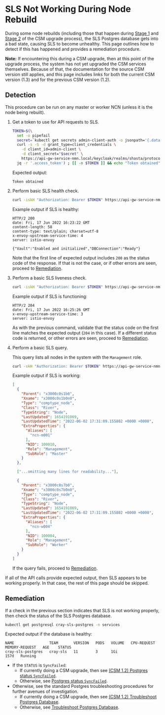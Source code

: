 # SLS Not Working During Node Rebuild

During some node rebuilds (including those that happen during [Stage 1](../../upgrade/1.2/Stage_1.md) and [Stage 2](../../upgrade/1.2/Stage_2.md) of the CSM upgrade process),
the SLS Postgres database gets into a bad state, causing SLS to become unhealthy. This page outlines how to detect if this has happened and provides a remediation procedure.

**Note:** If encountering this during a CSM upgrade, then at this point of the upgrade process, the system has not yet upgraded the CSM services
themselves. Because of that, the documentation for the source CSM version still applies, and this page includes links for both the current
CSM version (1.3) and for the previous CSM version (1.2).

## Detection

This procedure can be run on any master or worker NCN (unless it is the node being rebuilt).

1. Get a token to use for API requests to SLS.

    ```bash
    TOKEN=$(\
      set -o pipefail
      secret=`kubectl get secrets admin-client-auth -o jsonpath='{.data.client-secret}' | base64 -d` &&
      curl -s -S -d grant_type=client_credentials \
        -d client_id=admin-client \
        -d client_secret="$secret" \
        https://api-gw-service-nmn.local/keycloak/realms/shasta/protocol/openid-connect/token |
      jq -r '.access_token') ; [[ -n $TOKEN ]] && echo "Token obtained" || echo "Error getting token"
    ```

    Expected output:

    ```text
    Token obtained
    ```

1. Perform basic SLS health check.

    ```bash
    curl -iskH "Authorization: Bearer $TOKEN" https://api-gw-service-nmn.local/apis/sls/v1/health ; echo
    ```

    Example output if SLS is healthy:

    ```text
    HTTP/2 200
    date: Fri, 17 Jun 2022 16:23:22 GMT
    content-length: 58
    content-type: text/plain; charset=utf-8
    x-envoy-upstream-service-time: 4
    server: istio-envoy

    {"Vault":"Enabled and initialized","DBConnection":"Ready"}
    ```

    Note that the first line of expected output includes `200` as the status code of the response. If that
    is not the case, or if other errors are seen, proceed to [Remediation](#remediation).

1. Perform a basic SLS liveness check.

    ```bash
    curl -iskH "Authorization: Bearer $TOKEN" https://api-gw-service-nmn.local/apis/sls/v1/liveness ; echo
    ```

    Example output if SLS is functioning:

    ```text
    HTTP/2 204
    date: Fri, 17 Jun 2022 16:25:26 GMT
    x-envoy-upstream-service-time: 3
    server: istio-envoy
    ```

    As with the previous command, validate that the status code on the first line matches the expected output (`204` in
    this case). If a different status code is returned, or other errors are seen, proceed to [Remediation](#remediation).

1. Perform a basic SLS query.

    This query lists all nodes in the system with the `Management` role.

    ```bash
    curl -skH "Authorization: Bearer $TOKEN" https://api-gw-service-nmn.local/apis/sls/v1/search/hardware?extra_properties.Role=Management | jq
    ```

    Example output if SLS is working:

    ```json
    [
      {
        "Parent": "x3000c0s1b0",
        "Xname": "x3000c0s1b0n0",
        "Type": "comptype_node",
        "Class": "River",
        "TypeString": "Node",
        "LastUpdated": 1654191069,
        "LastUpdatedTime": "2022-06-02 17:31:09.155802 +0000 +0000",
        "ExtraProperties": {
          "Aliases": [
            "ncn-m001"
          ],
          "NID": 100010,
          "Role": "Management",
          "SubRole": "Master"
        }
      },

      ["...omitting many lines for readability..."],

      {
        "Parent": "x3000c0s7b0",
        "Xname": "x3000c0s7b0n0",
        "Type": "comptype_node",
        "Class": "River",
        "TypeString": "Node",
        "LastUpdated": 1654191069,
        "LastUpdatedTime": "2022-06-02 17:31:09.155802 +0000 +0000",
        "ExtraProperties": {
          "Aliases": [
            "ncn-w004"
          ],
          "NID": 100004,
          "Role": "Management",
          "SubRole": "Worker"
        }
      }
    ]
    ```

    If the query fails, proceed to [Remediation](#remediation).

If all of the API calls provide expected output, then SLS appears to be working properly. In that case, the rest of this page should be skipped.

## Remediation

If a check in the previous section indicates that SLS is not working properly, then check the status of the SLS Postgres database.

```bash
kubectl get postgresql cray-sls-postgres -n services
```

Expected output if the database is healthy:

```text
NAME                TEAM       VERSION   PODS   VOLUME   CPU-REQUEST   MEMORY-REQUEST   AGE    STATUS
cray-sls-postgres   cray-sls   11        3      1Gi                                     157d   Running
```

* If the `STATUS` is `SyncFailed`:
  * If currently doing a CSM upgrade, then see
    [(CSM 1.2) Postgres status `SyncFailed`](https://github.com/Cray-HPE/docs-csm/blob/release/1.2/operations/kubernetes/Troubleshoot_Postgres_Database.md#postgres-status-syncfailed).
  * Otherwise, see [Postgres status `SyncFailed`](../../operations/kubernetes/Troubleshoot_Postgres_Database.md#postgres-status-syncfailed).
* Otherwise, see the standard Postgres troubleshooting procedures for further avenues of investigation.
  * If currently doing a CSM upgrade, then see
    [(CSM 1.2) Troubleshoot Postgres Database](https://github.com/Cray-HPE/docs-csm/blob/release/1.2/operations/kubernetes/Troubleshoot_Postgres_Database.md).
  * Otherwise, see [Troubleshoot Postgres Database](../../operations/kubernetes/Troubleshoot_Postgres_Database.md).
